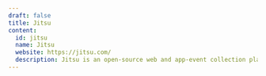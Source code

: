 ```yaml
---
draft: false
title: Jitsu
content:
  id: jitsu
  name: Jitsu
  website: https://jitsu.com/
  description: Jitsu is an open-source web and app-event collection platform.
---
```


